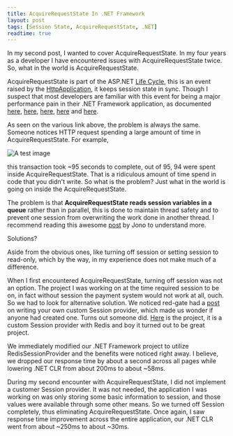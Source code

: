 ```yaml
---
title: AcquireRequestState In .NET Framework
layout: post
tags: [Session State, AcquireRequestState, .NET]
readtime: true
---
```


In my second post, I wanted to cover AcquireRequestState. In my four years as a developer I have encountered issues with AcquireRequestState twice. So, what in the world is AcquireRequestState.

AcquireRequestState is part of the ASP.NET [Life Cycle](https://docs.microsoft.com/en-us/previous-versions/aspnet/bb470252(v=vs.100)), this is an event raised by the [HttpApplication](https://docs.microsoft.com/en-us/dotnet/api/system.web.httpapplication?redirectedfrom=MSDN&view=netframework-4.8), it keeps session state in sync. Though I suspect that most developers are familiar with this event for being a major performance pain in their .NET Framework application, as documented [here](https://stackoverflow.com/questions/30066925/long-delays-in-acquirerequeststate), [here](https://discuss.newrelic.com/t/acquirerequeststate-is-delaying-response-times-web-api/38229), [here](https://stackoverflow.com/questions/3629709/i-just-discovered-why-all-asp-net-websites-are-slow-and-i-am-trying-to-work-out), [here](https://stackoverflow.com/questions/8349033/storing-anything-in-asp-net-session-causes-500ms-delays) and [here](https://stackoverflow.com/questions/35133150/newrelic-async-http-handler-and-acquirerequeststate).

As seen on the various link above, the problem is always the same. Someone notices HTTP request spending a large amount of time in AcquireRequestState. For example,

![A test image](https://nr-production-discourse.s3.amazonaws.com/original/2X/e/ed7a8022b1f8f75cf51decbe7e4d767750f8692a.png)

this transaction took ~95 seconds to complete, out of 95, 94 were spent inside AcquireRequestState. That is a ridiculous amount of time spend in code that you didn't write. So what is the problem? Just what in the world is going on inside the AcquireRequestState.

The problem is that **AcquireRequestState reads session variables in a queue** rather than in parallel, this is done to maintain thread safety and to prevent one session from overwriting the work done in another thread. I recommend reading this awesome [post](http://tech-journals.com/jonow/2011/10/22/the-downsides-of-asp-net-session-state) by Jono to understand more.

Solutions?

Aside from the obvious ones, like turning off session or setting session to read-only, which by the way, in my experience does not make much of a difference.

When I first encountered AcquireRequestState, turning off session was not an option. The project I was working on at the time required session to be on, in fact without session the payment system would not work at all, ouch. So we had to look for alternative solution. We noticed red-gate had a [post](https://www.red-gate.com/simple-talk/dotnet/asp-net/single-asp-net-client-makes-concurrent-requests-writeable-session-variables/) on writing your own custom Session provider, which made us wonder if anyone had created one. Turns out someone did. [Here](https://github.com/leewang0/RedisSessionProvider) is the project, it is a custom Session provider with Redis and boy it turned out to be great project. 

We immediately modified our .NET Framework project to utilize RedisSessionProvider and the benefits were noticed right away. I believe, we dropped our response time by about a second across all pages while lowering .NET CLR from about 200ms to about ~58ms.

During my second encounter with AcquireRequestState, I did not implement a customer Session provider. It was not needed, the application I was working on was only storing some basic information to session, and those values were available through some other means. So we turned off Session completely, thus eliminating AcquireRequestState. Once again, I saw response time improvement across the entire application, our .NET CLR went from about ~250ms to about ~30ms.